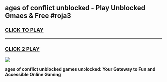 
## ages of conflict unblocked - Play Unblocked Gmaes & Free #roja3
<h3>
<a href="https://news.freeplayer.one?title=ages_of_conflict_unblocked&ref=24F">CLICK TO PLAY</a></h3>
<hr>

<h3>
<a href="https://news.freeplayer.one?title=ages_of_conflict_unblocked&ref=24F">CLICK 2 PLAY</a>
  
</h3>

<a href="https://news.freeplayer.one?title=ages_of_conflict_unblocked&ref=24F/"><img src="https://clearcache.store/games.png"></a>


**ages of conflict unblocked games unblocked: Your Gateway to Fun and Accessible Online Gaming**
